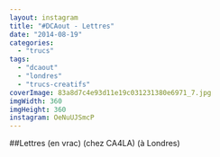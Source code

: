 ```yaml
---
layout: instagram
title: "#DCAout - Lettres"
date: "2014-08-19"
categories: 
  - "trucs"
tags: 
  - "dcaout"
  - "londres"
  - "trucs-creatifs"
coverImage: 83a8d7c4e93d11e19c031231380e6971_7.jpg
imgWidth: 360
imgHeight: 360
instagram: OeNuUJSmcP
---
```


##Lettres (en vrac) (chez CA4LA) (à Londres)

